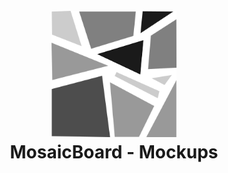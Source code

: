 <h1 align="center">
  <br>
  <a href="#">
    <img src="./logo.png" alt="MosaicBoard Logo" width="200">
  </a>
  <br>
  MosaicBoard - Mockups
  <br>
</h1>
